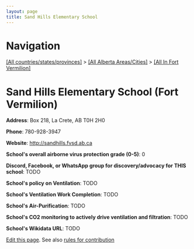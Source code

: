 ```yaml
---
layout: page
title: Sand Hills Elementary School
---
```

# Navigation

[[All countries/states/provinces]](../../..) > [[All Alberta Areas/Cities]](../..) > [[All In Fort Vermilion]](..)

# Sand Hills Elementary School (Fort Vermilion)

**Address**: Box 218, La Crete, AB T0H 2H0

**Phone**: 780-928-3947

**Website**: <http://sandhills.fvsd.ab.ca>

**School's overall airborne virus protection grade (0-5)**: 0

**Discord, Facebook, or WhatsApp group for discovery/advocacy for THIS school**: TODO

**School's policy on Ventilation**: TODO

**School's Ventilation Work Completion**: TODO

**School's Air-Purification**: TODO

**School's CO2 monitoring to actively drive ventilation and filtration**: TODO

**School's Wikidata URL**: TODO


[Edit this page](https://github.com/ventilate-schools/AB/edit/main/./Fort_Vermilion/Sand_Hills_Elementary_School.md). See also [rules for contribution](../../../contribution-rules/)